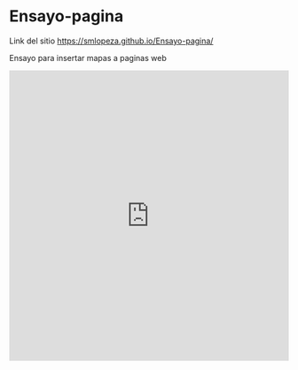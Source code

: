 # Ensayo-pagina

Link del sitio 
https://smlopeza.github.io/Ensayo-pagina/

Ensayo para insertar mapas a paginas web

<iframe id="igraph" scrolling="no" style="border:none;" seamless="seamless" src="https://plot.ly/~chris/1638.embed" height="525" width="100%"></iframe>
